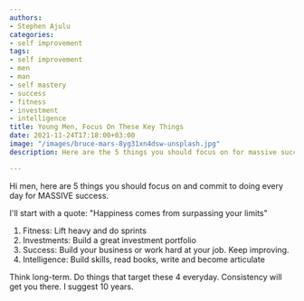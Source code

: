 ```yaml
---
authors:
- Stephen Ajulu
categories:
- self improvement
tags:
- self improvement
- men
- man
- self mastery
- success
- fitness
- investment
- intelligence
title: Young Men, Focus On These Key Things
date: 2021-11-24T17:18:00+03:00
image: "/images/bruce-mars-8yg31xn4dsw-unsplash.jpg"
description: Here are the 5 things you should focus on for massive success and prosperity

---
```

Hi men, here are 5 things you should focus on and commit to doing every day for MASSIVE success.

I'll start with a quote: "Happiness comes from surpassing your limits"

1. Fitness: Lift heavy and do sprints
2. Investments: Build a great investment portfolio
3. Success: Build your business or work hard at your job. Keep improving.
4. Intelligence: Build skills, read books, write and become articulate

Think long-term. Do things that target these 4 everyday. Consistency will get you there. I suggest 10 years.
